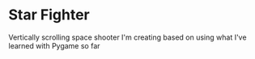 # Star Fighter
Vertically scrolling space shooter I'm creating based on using what I've learned with Pygame so far
